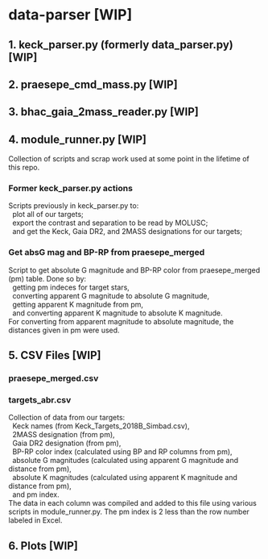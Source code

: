 # data-parser [WIP]

## 1. keck_parser.py (formerly data_parser.py) [WIP]

## 2. praesepe_cmd_mass.py [WIP]

## 3. bhac_gaia_2mass_reader.py [WIP]

## 4. module_runner.py [WIP]
Collection of scripts and scrap work used at some point in the lifetime of this repo.
### Former keck_parser.py actions
Scripts previously in keck_parser.py to:<br />
&nbsp;&nbsp;plot all of our targets;<br />
&nbsp;&nbsp;export the contrast and separation to be read by MOLUSC;<br />
&nbsp;&nbsp;and get the Keck, Gaia DR2, and 2MASS designations for our targets;<br />
### Get absG mag and BP-RP from praesepe_merged
Script to get absolute G magnitude and BP-RP color from praesepe_merged (pm) table. Done so by:<br />
&nbsp;&nbsp;getting pm indeces for target stars,<br />
&nbsp;&nbsp;converting apparent G magnitude to absolute G magnitude,<br />
&nbsp;&nbsp;getting apparent K magnitude from pm,<br />
&nbsp;&nbsp;and converting apparent K magnitude to absolute K magnitude.<br />
For converting from apparent magnitude to absolute magnitude, the distances given in pm were used.

## 5. CSV Files [WIP]
### praesepe_merged.csv

### targets_abr.csv
Collection of data from our targets:<br />
&nbsp;&nbsp;Keck names (from Keck_Targets_2018B_Simbad.csv),<br />
&nbsp;&nbsp;2MASS designation (from pm),<br />
&nbsp;&nbsp;Gaia DR2 designation (from pm),<br />
&nbsp;&nbsp;BP-RP color index (calculated using BP and RP columns from pm),<br />
&nbsp;&nbsp;absolute G magnitudes (calculated using apparent G magnitude and distance from pm),<br />
&nbsp;&nbsp;absolute K magnitudes (calculated using apparent K magnitude and distance from pm),<br />
&nbsp;&nbsp;and pm index.<br />
The data in each column was compiled and added to this file using various scripts in module_runner.py.
The pm index is 2 less than the row number labeled in Excel.

## 6. Plots [WIP]
